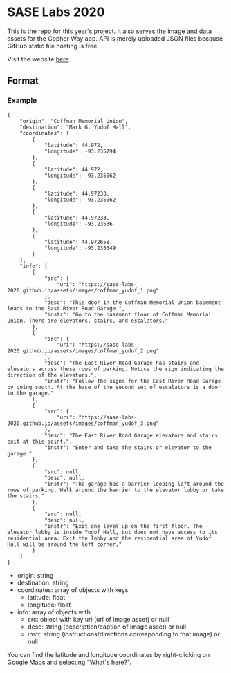 # SASE Labs 2020

This is the repo for this year's project. It also serves the image and data assets for the Gopher Way app. API is merely uploaded JSON files because GitHub static file hosting is free.

Visit the website [here](https://SASE-Labs-2020.github.io).

## Format

### Example

```
{
	"origin": "Coffman Memorial Union",
	"destination": "Mark G. Yudof Hall",
	"coordinates": [
		{
			"latitude": 44.972,
			"longitude": -93.235794
		},
		{
			"latitude": 44.972,
			"longitude": -93.235062
		},
		{
			"latitude": 44.97233,
			"longitude": -93.235062
		},
		{
			"latitude": 44.97233,
			"longitude": -93.23536
		},
		{
			"latitude": 44.972658,
			"longitude": -93.235349
		}
	],
	"info": [
		{
			"src": {
				"uri": "https://sase-labs-2020.github.io/assets/images/coffman_yudof_1.png"
			},
			"desc": "This door in the Coffman Memorial Union basement leads to the East River Road Garage.",
			"instr": "Go to the basement floor of Coffman Memorial Union. There are elevators, stairs, and escalators."
		},
		{
			"src": {
				"uri": "https://sase-labs-2020.github.io/assets/images/coffman_yudof_2.png"
			},
			"desc": "The East River Road Garage has stairs and elevators across these rows of parking. Notice the sign indicating the direction of the elevators.",
			"instr": "Follow the signs for the East River Road Garage by going south. At the base of the second set of escalators is a door to the garage."
		},
		{
			"src": {
				"uri": "https://sase-labs-2020.github.io/assets/images/coffman_yudof_3.png"
			},
			"desc": "The East River Road Garage elevators and stairs exit at this point.",
			"instr": "Enter and take the stairs or elevator to the garage."
		},
		{
			"src": null,
			"desc": null,
			"instr": "The garage has a barrier looping left around the rows of parking. Walk around the barrier to the elevator lobby or take the stairs."
		},
		{
			"src": null,
			"desc": null,
			"instr": "Exit one level up on the first floor. The elevator lobby is inside Yudof Hall, but does not have access to its residential area. Exit the lobby and the residential area of Yudof Hall will be around the left corner."
		}
	]
}
```

* origin: string
* destination: string
* coordinates: array of objects with keys
  * latitude: float
  * longitude: float
* info: array of objects with
  * src: object with key uri (url of image asset) or null
  * desc: string (description/caption of image asset) or null
  * instr: string (instructions/directions corresponding to that image) or null

You can find the latitude and longitude coordinates by right-clicking on Google Maps and selecting "What's here?".
